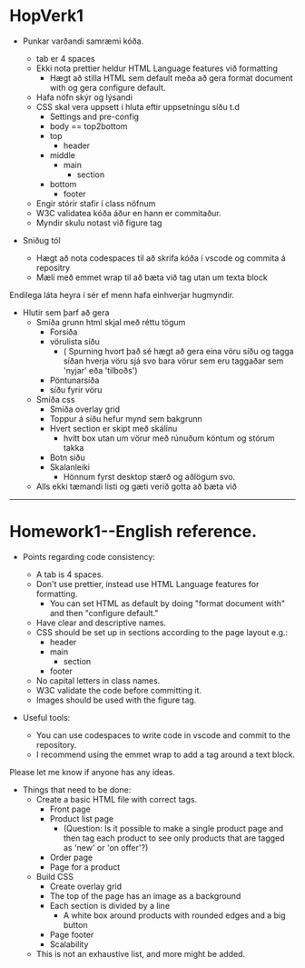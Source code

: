 # HopVerk1


* Punkar varðandi samræmi kóða.
	* tab er 4 spaces
	* Ekki nota prettier heldur HTML Language features við formatting
		* Hægt að stilla HTML sem default meða að gera format document with og gera configure default.
	* Hafa nöfn skýr og lýsandi
	* CSS skal vera uppsett í hluta eftir uppsetningu síðu t.d
		* Settings and pre-config
		* body == top2bottom
		* top
			* header
		* middle
			* main
				* section
		* bottom	
			* footer
	* Engir stórir stafir í class nöfnum
	* W3C validatea kóða áður en hann er commitaður.
	* Myndir skulu notast við figure tag

* Sniðug tól
	* Hægt að nota codespaces til að skrifa kóða í vscode og commita á repositry
	* Mæli með emmet wrap til að bæta við tag utan um texta block

Endilega láta heyra í sér ef menn hafa einhverjar hugmyndir.

* Hlutir sem þarf að gera
	* Smíða grunn html skjal með réttu tögum
		* Forsíða
		* vörulista síðu 
			* ( Spurning hvort það sé hægt að gera eina vöru síðu og tagga síðan hverja vöru sjá svo bara vörur sem eru taggaðar sem 'nyjar' eða 'tilboðs')
		* Pöntunarsíða
		* síðu fyrir vöru
	* Smíða css
		* Smíða overlay grid
		* Toppur á síðu hefur mynd sem bakgrunn
		* Hvert section er skipt með skálínu
			* hvítt box utan um vörur með rúnuðum köntum og stórum takka
		* Botn síðu
		* Skalanleiki
			* Hönnum fyrst desktop stærð og aðlögum svo.
	* Alls ekki tæmandi listi og gæti verið gotta að bæta við



---

# Homework1--English reference.

* Points regarding code consistency:
	* A tab is 4 spaces.
	* Don't use prettier, instead use HTML Language features for formatting.
		* You can set HTML as default by doing "format document with" and then "configure default."
	* Have clear and descriptive names.
	* CSS should be set up in sections according to the page layout e.g.:
		* header
		* main
			* section
		* footer
	* No capital letters in class names.
	* W3C validate the code before committing it.
	* Images should be used with the figure tag.

* Useful tools:
	* You can use codespaces to write code in vscode and commit to the repository.
	* I recommend using the emmet wrap to add a tag around a text block.

Please let me know if anyone has any ideas.

* Things that need to be done:
	* Create a basic HTML file with correct tags.
		* Front page
		* Product list page
			* (Question: Is it possible to make a single product page and then tag each product to see only products that are tagged as 'new' or 'on offer'?)
		* Order page
		* Page for a product
	* Build CSS
		* Create overlay grid
		* The top of the page has an image as a background
		* Each section is divided by a line
			* A white box around products with rounded edges and a big button
		* Page footer
		* Scalability
	* This is not an exhaustive list, and more might be added.

